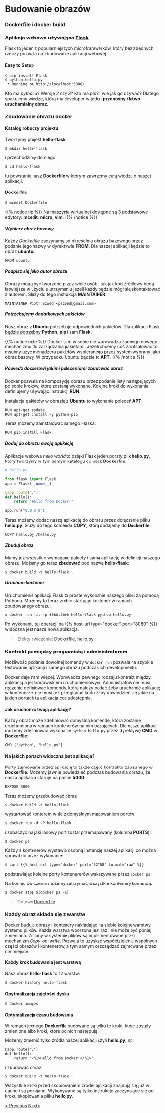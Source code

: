 # Budowanie obrazów

### Dockerfile i docker build


### Aplikcja webowa używająca [Flask](http://flask.pocoo.org/)

Flask to jeden z popularniejszych microframwerków, który bez zbędnych rzeczy
pozwala na zbudowanie aplikacji webowej.

<a id="easy-setup"></a>
#### Easy to Setup

```
$ pip install Flask
$ python hello.py
 * Running on http://localhost:5000/
```

Kto ma *pythona*? Wersję *2* czy *3*? Kto ma *pip*? I wie jak go używać?
Dlatego spakujemy wiedzę, którą ma developer w jeden **przenośny i łatwo uruchamialny
obraz.**

### Zbudowanie obrazu docker

#### Katalog roboczy projektu

Tworzymy projekt **hello-flask**:

```
$ mkdir hello-flask
```

i przechodzimy do niego

```
$ cd hello-flask
```

tu powstanie nasz **Dockerfile** w którym zawrzemy całą wiedzę o naszej aplikacji.

#### Dockerfile

```
$ mcedit Dockerfile
```

{{% notice tip %}}
Na maszynie wirtualnej dostępne są 3 podstawowe edytory: **mcedit**, **micro**, **vim**.
{{% /notice %}}

##### Wybierz obraz bazowy

Każdy *Dockerfile* zaczynamy od okreśelnia obrazu bazowego przez podanie jego nazwy
w dyrektywie **FROM**. Dla naszej aplikacji będzie to obraz **ubuntu**:
```
FROM ubuntu
```

##### Podpisz się jako autor obrazu

Obrazy mogą być tworzone przez wiele osób i tak jak kod źródłowy będą łatwiejsze
w użyciu u utrzymaniu jeżeli każdy będzie mógł się skontaktować z autorem. Służy do
tego instrukcja **MAINTAINER**:
```
MAINTAINER Piotr Szwed <pszwed@gmail.com>
```

##### Potrzebujemy dodatkowych pakietów

Nasz obraz z **Ubuntu** potrzebuje odpowiednich pakietów. Dla aplikacji
Flask [będzie potrzebny](#easy-setup) **Python**, **pip** i sam **Flask**.

{{% notice note %}}
Docker sam w sobie nie wprowadza żadnego nowego mechanizmu do zarządzania pakietami.
Jeżeli chcemy coś zaintsalować to msuimy użyć menadżera pakietów wspieranego
przez system wybrany jako obraz bazowy. W przypadku Ubuntu będzie to **APT**.
{{% /notice %}}

##### Powiedz dockerowi jakimi poleceniami zbudować obraz

Docker pozwala na kompozycję obrazu przez podanie listy następujących po sobie kroków,
które zostaną wykonane. Kolejne kroki do wykonania definiujemy używając instrukcji
**RUN**.

Instalacja pakietów w obrazie z **Ubuntu** to wykonanie poleceń **APT**:
```
RUN apt-get update
RUN apt-get install -y python-pip
```

Teraz możemy zainstalować samego Flaska:
```
RUN pip install Flask
```

##### Dodaj do obrazu swoją aplikację

Aplikacje webowa *hello world* to dzięki Flask jeden porsty plik **hello.py**,
który tworzymy w tym samym katalogu co nasz **Dockerfile**.

```python
# hello.py

from flask import Flask
app = Flask(__name__)

@app.route("/")
def hello():
    return "Hello from Docker!"

app.run("0.0.0.0")
```

Teraz możemy dodać naszą aplikację do obrazu przez dołączenie pliku **hello.py**.
Służy do tego komenda **COPY**, którą dodajemy do **Dockerfile**:

```
COPY hello.py /hello.py
```

##### Zbuduj obraz

Mamy już wszystkie wymagane pakiety i samą aplikację w definicji naszego obrazu.
Możemy go teraz **zbudować** pod nazwą **hello-flask**:

```
$ docker build -t hello-flask .
```

##### Uruchom kontener

Uruchomienie aplikacji Flask to proste wykonanie naszego pliku za pomocą Pythona.
Możemy to teraz zrobić startując kontener w ramach zbudowanego obrazu:

```
$ docker run -it -p 8080:5000 hello-flask python hello.py
```

Po wykonaniu tej operacji na {{% host-url type="docker" port="8080" %}} widoczna
jest nasza nowa aplikacja.

> Efekty ćwiczenia: [Dockerfile](/hello-flask/Dockerfile), [hello.py](/hello-flask/hello.py)

### Kontrakt pomiędzy programistą i administratorem

Możliwość podania dowolnej komendy w `docker run` pozwala na szybkie testowanie
aplikacji i samego obrazu podczas ich developmentu.

Docker daje nam więcej. Wprowadza pewnego rodzaju kontrakt między aplikacją a jej
środowiskiem uruchomieniowym. Administratow nie musi ręczenie definiować komendy,
którą należy podać żeby uruchomić aplikację w kontenerze, nie musi też przeglądać
kodu żeby dowiedzieć się jakie na jakich portach ta aplikacja coś udostępnia.

#### Jak uruchomić twoją aplikację?

Każdy obraz może zdefiniować domyślną komendę, która zostanie uruchomiona w ramach
kontenerów na nim bazujących. Dla nasze aplikacji możemy zdefiniować wykonanie
`python hello.py` przez dyrektywę **CMD** w **Dockerfile**:

```
CMD ["python", "hello.py"]
```

#### Na jakich portach widoczna jest aplikacja?

Porty zajmowane przez aplikację to także część kontraktu zapisanego w **Dockerfile**.
Możemy jawnie powiedzieć podczas budowania obrazu, że nasza aplikacja staruje na
porcie **5000**:

```
EXPOSE 5000
```

Teraz możemy przebudować obraz

```
$ docker build -t hello-flask .
```

wystartować konterem w tle z domyślnym mapowaniem portów:

```
$ docker run -d -P hello-flask
```

i zobaczyć na jaki losowy port został przemapowany (kolumna **PORTS**):

```
$ docker ps
```

Każdy z kontenerów wystawia osobną instancję naszej aplikacji co można sprawdzić
przez wykonanie:

```
$ curl {{% host-url type="docker" port="32768" format="raw" %}}
```

podstawiając kolejne porty kontenererów wskazywane przez `docker ps`.

Na koniec ćwiczenia możemy zatrzymać wszystkie kontenery komendą:

```
$ docker stop $(docker ps -q)
```

> Gotowy [Dockerfile](/expose/Dockerfile)

### Każdy obraz składa się z warstw

Docker buduje obrazy i kontenery nakładając na siebie kolejne warstwy systemu plików.
Każda warstwa woorzona jest raz i nie może być póniej zmieniana. Zmiany w systemie
plików są implementowane przez mechanizm *Copy-on-write*. Pozwala to uzyskać
współdzielenie wspólnych części obrazów i kontenerów, a tym samym oszczędzać zajmowane
przez nie miejsce.

#### Każdy krok budowania jest warstwą

Nasz obraz **hello-flask** to 12 warstw:

```
$ docker history hello-flask
```

#### Opytmalizacja zajętości dysku

```
$ docker images
```

#### Optymalizacja czasu budowania

W ramach jednego **Dockerfile** budowane są tylko te kroki, które zostały zmienione
albo kroki, które po nich następują.

Możemy zmienić tylko źródła naszej aplikacji czyli **hello.py**, np:

```
@app.route("/")
def hello():
    return "<h1>Hello from Docker!</h1>"
```

i zbudować obraz:

```
$ docker build -t hello-flask .
```

Wszystkie kroki przed skopiowaniem źródeł aplikacji znajdują się już w cache i są pomijane.
Wykonywane są tylko instrukcje zaczynające się od kroku skopiowania pliku **hello.py**.

[< Previous](/Introduction.md)  [Next>](/Publikowanie_obrazow.md)
